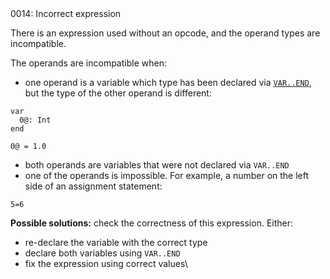 <!doctype html>
<html lang="es">
<head>
	<title>Mensajes de Error</title>
	<meta charset="utf-8">
	<meta http-equiv="X-UA-Compatible" content="IE=edge">
	<meta name="viewport" content="width=device-width, initial-scale=1">
	<link rel="stylesheet" type="text/css" href="../../../style/style.css">
</head>
<body>
0014: Incorrect expression

There is an expression used without an opcode, and the operand types are incompatible. 

The operands are incompatible when:

* one operand is a variable which type has been declared via [`VAR..END`](../../coding/variables.md#var-end-construct), but the type of the other operand is different:

```
var
  0@: Int
end

0@ = 1.0
```

* both operands are variables that were not declared via `VAR..END`
* one of the operands is impossible. For example, a number on the left side of an assignment statement:

```
5=6
```

**Possible solutions:** check the correctness of this expression. Either:

* re-declare the variable with the correct type
* declare both variables using `VAR..END`
* fix the expression using correct values\

<script src="../../../js/main.min.js"></script>
